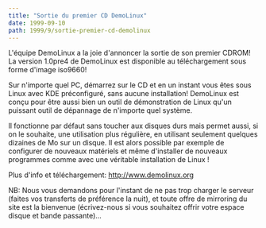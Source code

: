 ```yaml
---
title: "Sortie du premier CD DemoLinux"
date: 1999-09-10
path: 1999/9/sortie-premier-cd-demolinux
---
```


<P>L'équipe DemoLinux a la joie d'annoncer la sortie de son premier CDROM!
La version 1.0pre4 de DemoLinux est disponible au téléchargement sous
forme d'image iso9660!</P>

<P>Sur n'importe quel PC, démarrez sur le CD et en un instant vous êtes
sous Linux avec KDE préconfiguré, sans aucune installation! DemoLinux
est conçu pour être aussi bien un outil de démonstration de Linux qu'un
puissant outil de dépannage de n'importe quel système.</P>

<P>Il fonctionne par défaut sans toucher aux disques durs mais permet
aussi, si on le souhaite, une utilisation plus régulière, en utilisant
seulement quelques dizaines de Mo sur un disque. Il est alors possible
par exemple de configurer de nouveaux matériels et même d'installer de
nouveaux programmes comme avec une véritable installation de Linux !</P>

<P>Plus d'info et téléchargement: <A HREF="http://www.demolinux.org/">http://www.demolinux.org</A></P>

<P>NB: Nous vous demandons pour l'instant de ne pas trop charger le
serveur (faites vos transferts de préférence la nuit), et toute offre
de mirroring du site est la bienvenue (écrivez-nous si vous souhaitez
offrir votre espace disque et bande passante)...</P>


